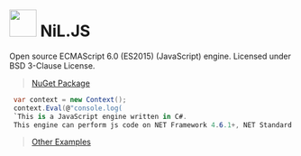 
<image src="https://raw.githubusercontent.com/nilproject/NiL.JS/5b0c4730e1e0a23adb95fdc147376065676d8e2c/nil.js%20logo%20small.png" width="48px;"></image> NiL.JS
=====
Open source ECMAScript 6.0 (ES2015) (JavaScript) engine.
Licensed under BSD 3-Clause License.

> [NuGet Package](https://www.nuget.org/packages/NiL.JS)

```C#
 var context = new Context(); 
 context.Eval(@"console.log( 
 `This is a JavaScript engine written in C#. 
 This engine can perform js code on NET Framework 4.6.1+, NET Standard 1.3+, NET Core 3.1, 5.0 and 6.0`)"); 
 ``` 
> [Other Examples](https://github.com/nilproject/NiL.JS/tree/develop/Examples)  

